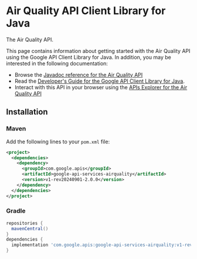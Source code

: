 # Air Quality API Client Library for Java

The Air Quality API.

This page contains information about getting started with the Air Quality API
using the Google API Client Library for Java. In addition, you may be interested
in the following documentation:

* Browse the [Javadoc reference for the Air Quality API][javadoc]
* Read the [Developer's Guide for the Google API Client Library for Java][google-api-client].
* Interact with this API in your browser using the [APIs Explorer for the Air Quality API][api-explorer]

## Installation

### Maven

Add the following lines to your `pom.xml` file:

```xml
<project>
  <dependencies>
    <dependency>
      <groupId>com.google.apis</groupId>
      <artifactId>google-api-services-airquality</artifactId>
      <version>v1-rev20240901-2.0.0</version>
    </dependency>
  </dependencies>
</project>
```

### Gradle

```gradle
repositories {
  mavenCentral()
}
dependencies {
  implementation 'com.google.apis:google-api-services-airquality:v1-rev20240901-2.0.0'
}
```

[javadoc]: https://googleapis.dev/java/google-api-services-airquality/latest/index.html
[google-api-client]: https://github.com/googleapis/google-api-java-client/
[api-explorer]: https://developers.google.com/apis-explorer/#p/airquality/v1/
